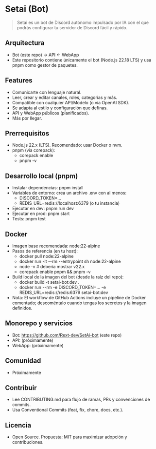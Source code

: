 # Setai (Bot)

> Setai es un bot de Discord autónomo impulsado por IA con el que podrás configurar tu servidor de Discord fácil y rápido.

## Arquitectura
- Bot (este repo) → API ← WebApp
- Este repositorio contiene únicamente el bot (Node.js 22.18 LTS) y usa pnpm como gestor de paquetes.

## Features
- Comunicarte con lenguaje natural.
- Leer, crear y editar canales, roles, categorías y más.
- Compatible con cualquier API/Modelo (o vía OpenAI SDK).
- Se adapta al estilo y configuración que definas.
- API y WebApp públicos (planificados).
- Más por llegar.

## Prerrequisitos
- Node.js 22.x (LTS). Recomendado: usar Docker o nvm.
- pnpm (vía corepack):
	- corepack enable
	- pnpm -v

## Desarrollo local (pnpm)
- Instalar dependencias: pnpm install
- Variables de entorno: crea un archivo .env con al menos:
	- DISCORD_TOKEN=...
	- REDIS_URL=redis://localhost:6379 (o tu instancia)
- Ejecutar en dev: pnpm run dev
- Ejecutar en prod: pnpm start
- Tests: pnpm test

## Docker
- Imagen base recomendada: node:22-alpine
- Pasos de referencia (en tu host):
	- docker pull node:22-alpine
	- docker run -it --rm --entrypoint sh node:22-alpine
	- node -v  # debería mostrar v22.x
	- corepack enable pnpm && pnpm -v
- Build local de la imagen del bot (desde la raíz del repo):
	- docker build -t setai-bot:dev .
	- docker run --rm -e DISCORD_TOKEN=... -e REDIS_URL=redis://redis:6379 setai-bot:dev
- Nota: El workflow de GitHub Actions incluye un pipeline de Docker comentado; descoméntalo cuando tengas los secretos y la imagen definidos.

## Monorepo y servicios
- Bot: https://github.com/Rext-dev/SetAi-bot (este repo)
- API: (próximamente)
- WebApp: (próximamente)

## Comunidad
- Próximamente

## Contribuir
- Lee CONTRIBUTING.md para flujo de ramas, PRs y convenciones de commits.
- Usa Conventional Commits (feat, fix, chore, docs, etc.).

## Licencia
- Open Source. Propuesta: MIT para maximizar adopción y contribuciones.
